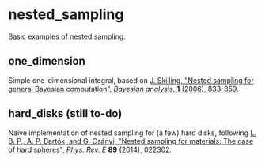 # nested_sampling
Basic examples of nested sampling.

## one_dimension
Simple one-dimensional integral, based on [J. Skilling, "Nested sampling for general Bayesian computation", *Bayesian analysis*, **1** (2006), 833-859](https://projecteuclid.org/euclid.ba/1340370944).

## hard_disks (still to-do)
Naive implementation of nested sampling for (a few) hard disks, following [L. B. P., A. P. Bartók, and G. Csányi, "Nested sampling for materials: The case of hard spheres", *Phys. Rev. E* **89** (2014), 022302](http://journals.aps.org/pre/abstract/10.1103/PhysRevE.89.022302).

